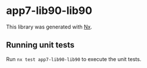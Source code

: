 # app7-lib90-lib90

This library was generated with [Nx](https://nx.dev).

## Running unit tests

Run `nx test app7-lib90-lib90` to execute the unit tests.
